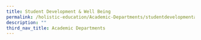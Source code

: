 ```yaml
---
title: Student Development & Well Being
permalink: /holistic-education/Academic-Departments/studentdevelopmentandwellbeing/
description: ""
third_nav_title: Academic Departments
---
```

